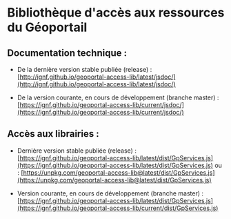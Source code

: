 # Bibliothèque d'accès aux ressources du Géoportail

## Documentation technique :

* De la dernière version stable publiée (release) :
	[http://ignf.github.io/geoportal-access-lib/latest/jsdoc/](http://ignf.github.io/geoportal-access-lib/latest/jsdoc/)

* De la version courante, en cours de développement (branche master) : [https://ignf.github.io/geoportal-access-lib/current/jsdoc/](https://ignf.github.io/geoportal-access-lib/current/jsdoc/)

## Accès aux librairies :

* Dernière version stable publiée (release) : [https://ignf.github.io/geoportal-access-lib/latest/dist/GpServices.js](https://ignf.github.io/geoportal-access-lib/latest/dist/GpServices.js)
ou : [https://unpkg.com/geoportal-access-lib@latest/dist/GpServices.js](https://unpkg.com/geoportal-access-lib@latest/dist/GpServices.js)

* Version courante, en cours de développement (branche master) : [https://ignf.github.io/geoportal-access-lib/latest/dist/GpServices.js](https://ignf.github.io/geoportal-access-lib/current/dist/GpServices.js)
